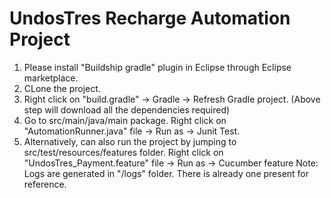 # UndosTres Recharge Automation Project

1. Please install "Buildship gradle" plugin in Eclipse through Eclipse marketplace.
2. CLone the project.
3. Right click on "build.gradle" -> Gradle -> Refresh Gradle project.
(Above step will download all the dependencies required)
4. Go to src/main/java/main package. Right click on "AutomationRunner.java" file -> Run as -> Junit Test.
5. Alternatively, can also run the project by jumping to src/test/resources/features folder. Right click on "UndosTres_Payment.feature" file -> Run as -> Cucumber feature
Note: Logs are generated in "/logs" folder. There is already one present for reference.
